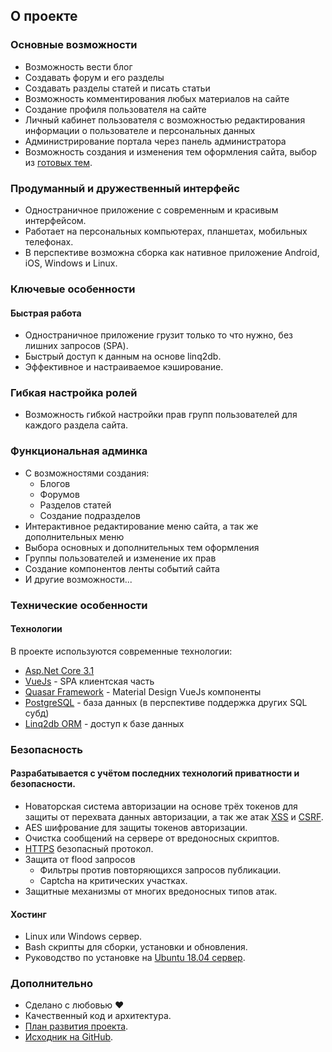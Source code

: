 ## О проекте

### Основные возможности

- Возможность вести блог
- Создавать форум и его разделы
- Создавать разделы статей и писать статьи
- Возможность комментирования любых материалов на сайте
- Создание профиля пользователя на сайте
- Личный кабинет пользователя с возможностью редактирования информации о пользователе и персональных данных
- Администрирование портала через панель администратора
- Возможность создания и изменения тем оформления сайта, выбор из [готовых тем](https://github.com/sunengine/SunEngine.Skins).

    
### Продуманный и дружественный интерфейс

- Одностраничное приложение c современным и красивым интерфейсом.
- Работает на персональных компьютерах, планшетах, мобильных телефонах.
- В перспективе возможна сборка как нативное приложение Android, iOS, Windows и Linux. 

    
### Ключевые особенности

#### Быстрая работа

- Одностраничное приложение грузит только то что нужно, без лишних запросов (SPA).
- Быстрый доступ к данным на основе linq2db.
- Эффективное и настраиваемое кэширование.

    
### Гибкая настройка ролей

- Возможность гибкой настройки прав групп пользователей для каждого раздела сайта.

    
### Функциональная админка


- С возможностями создания:
  - Блогов
  - Форумов
  - Разделов статей
  - Создание подразделов
- Интерактивное редактирование меню сайта, а так же дополнительных меню
- Выбора основных и дополнительных тем оформления
- Группы пользователей и изменение их прав
- Создание компонентов ленты событий сайта
- И другие возможности...

    
### Технические особенности

#### Технологии

В проекте используются современные технологии:

- [Asp.Net Core 3.1](https://dotnet.microsoft.com/download/dotnet-core/3.1)
- [VueJs](https://ru.vuejs.org/index.html) - SPA клиентская часть
- [Quasar Framework](https://quasar.dev/start/pick-quasar-flavour) - Material Design VueJs компоненты
- [PostgreSQL](https://www.postgresql.org/) - база данных (в перспективе поддержка других SQL субд)
- [Linq2db ORM](https://github.com/linq2db/linq2db) - доступ к базе данных

    
### Безопасность

#### Разрабатывается с учётом последних технологий приватности и безопасности.

- Новаторская система авторизации на основе трёх токенов для защиты от перехвата данных авторизации, а так же атак [XSS](https://ru.wikipedia.org/wiki/%D0%9C%D0%B5%D0%B6%D1%81%D0%B0%D0%B9%D1%82%D0%BE%D0%B2%D1%8B%D0%B9_%D1%81%D0%BA%D1%80%D0%B8%D0%BF%D1%82%D0%B8%D0%BD%D0%B3) и [CSRF](https://ru.wikipedia.org/wiki/%D0%9C%D0%B5%D0%B6%D1%81%D0%B0%D0%B9%D1%82%D0%BE%D0%B2%D0%B0%D1%8F_%D0%BF%D0%BE%D0%B4%D0%B4%D0%B5%D0%BB%D0%BA%D0%B0_%D0%B7%D0%B0%D0%BF%D1%80%D0%BE%D1%81%D0%B0).
- AES шифрование для защиты токенов авторизации.
- Очистка сообщений на сервере от вредоносных скриптов.
- [HTTPS](https://ru.wikipedia.org/w/index.php?search=HTTPS&title=%D0%A1%D0%BB%D1%83%D0%B6%D0%B5%D0%B1%D0%BD%D0%B0%D1%8F%3A%D0%9F%D0%BE%D0%B8%D1%81%D0%BA&go=%D0%9F%D0%B5%D1%80%D0%B5%D0%B9%D1%82%D0%B8&wprov=acrw1_0) безопасный протокол.
- Защита от flood запросов
  - Фильтры против повторяющихся запросов публикации.
  - Captcha на критических участках.
- Защитные механизмы от многих вредоносных типов атак.

    
#### Хостинг

- Linux или Windows сервер.
- Bash скрипты для сборки, установки и обновления.
- Руководство по установке на [Ubuntu 18.04 сервер](https://sunengine.site/install/14).

    
### Дополнительно

- Сделано с любовью ❤
- Качественный код и архитектура.
- [План развития проекта](https://sunengine.site/texts/roadmap).
- [Исходник на GitHub](https://github.com/sunengine).




